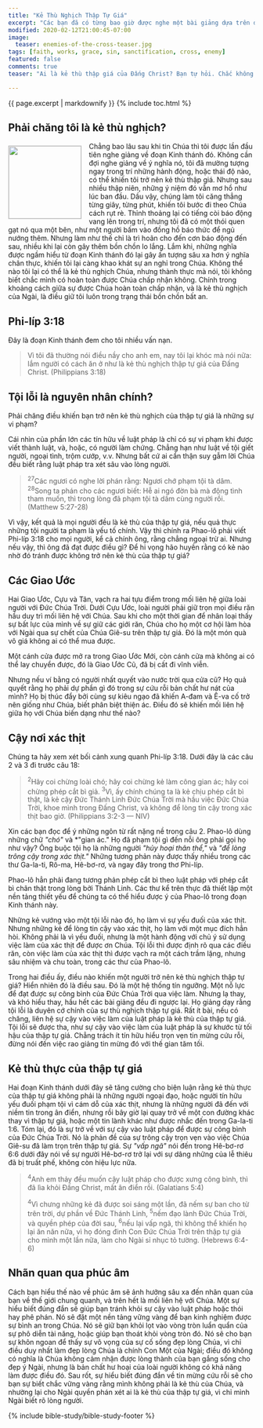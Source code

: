 ```yaml
---
title: "Kẻ Thù Nghịch Thập Tự Giá"
excerpt: "Các bạn đã có từng bao giờ được nghe một bài giảng dựa trên đoạn Kinh thánh viết <em>&#8220;Lắm người có cách ăn ở như là kẻ thù nghịch thập tự giá của Đấng Christ&#8221;</em>? Điều gì được gợi nên ngay trong trí bạn khi suy nghĩ về ý nghĩa của nó? Tôi chắc rằng phần lớn các tín hữu hiểu sai đoạn Kinh thánh này."
modified: 2020-02-12T21:00:45-07:00
image:
  teaser: enemies-of-the-cross-teaser.jpg
tags: [faith, works, grace, sin, sanctification, cross, enemy]
featured: false
comments: true
teaser: "Ai là kẻ thù thập giá của Đấng Christ? Bạn tự hỏi. Chắc không thể là tôi. Nhưng chắc là những người có một lối sống, hay cách ăn ở nào đó, mà ai cũng tin là tội lỗi. Bài viết này sẽ giúp các bạn nhận diện được điều gì khiến một người trở nên kẻ thù thập giá."

---
```

{{ page.excerpt | markdownify }}
{% include toc.html %}
<!--a href="{{ site.url }}{% post_url articles-viet/2018-12-05-Awake-O-Sleeper-Viet %}"><em>(Bấm vào đây để đọc tiếng Việt)</em></a-->
## Phải chăng tôi là kẻ thù nghịch?
<img alt src="{{ site.url }}/assets/images/enemies-of-the-cross-teaser.jpg" style="border: 1px solid #cccccc; margin: 7px 15px 0px 0px; max-width: 100%; height: 148px; padding: 0px; float: left;">
Chẳng bao lâu sau khi tin Chúa thì tôi được lần đầu tiên nghe giảng về đoạn Kinh thánh đó. Không cần đợi nghe giảng về ý nghĩa nó, tôi đã mường tượng ngay trong trí những hành động, hoặc thái độ nào, có thể khiến tôi trở nên kẻ thù thập giá.  Nhưng sau nhiều thập niên, những ý niệm đó vẫn mơ hồ như lúc ban đầu. Dầu vậy, chúng làm tôi căng thẳng từng giây, từng phút, khiến tôi bước đi theo Chúa cách rụt rè. Thỉnh thoảng lại có tiếng còi báo động vang lên trong trí, nhưng tôi đã có một thói quen gạt nó qua một bên, như một người bấm vào đồng hồ báo thức để ngủ nướng thêm. Nhưng làm như thế chỉ là trì hoãn cho đến cơn báo động đến sau, nhiều khi lại còn gây thêm bồn chồn lo lắng. Lắm khi, những nghĩa được ngầm hiểu từ đoạn Kinh thánh đó lại gây ấn tượng sâu xa hơn ý nghĩa chân thực, khiến tôi lại càng khao khát sự an nghỉ trong Chúa. Không thể nào tôi lại có thể là kẻ thù nghịch Chúa, nhưng thành thực mà nói, tôi không biết chắc mình có hoàn toàn được Chúa chấp nhận không. Chính trong khoảng cách giữa sự được Chúa hoàn toàn chấp nhận, và là kẻ thù nghịch của Ngài, là điều giữ tôi luôn trong trạng thái bồn chồn bất an.

## Phi-líp 3:18

Đây là đoạn Kinh thánh đem cho tôi nhiều vấn nạn.

> Vì tôi đã thường nói điều nầy cho anh em, nay tôi lại khóc mà nói nữa: lắm người có cách ăn ở như là kẻ thù nghịch thập tự giá của Ðấng Christ. (Philippians 3:18)

## Tội lỗi là nguyên nhân chính?

Phải chăng điều khiến bạn trở nên kẻ thù nghịch của thập tự giá là những sự vi phạm?

Cái nhìn của phần lớn các tín hữu về luật pháp là chỉ có sự vi phạm khi được viết thành luật, và, hoặc, có người làm chứng. Chẳng hạn như luật về tội giết người, ngoại tình, trộm cướp, v.v. Nhưng bất cứ ai cẩn thận suy gẫm lời Chúa đều biết rằng luật pháp tra xét sâu vào lòng người.

>  <sup>27</sup>Các ngươi có nghe lời phán rằng: Ngươi chớ phạm tội tà dâm. <sup>28</sup>Song ta phán cho các ngươi biết: Hễ ai ngó đờn bà mà động tình tham muốn, thì trong lòng đã phạm tội tà dâm cùng người rồi. (Matthew 5:27-28)

Vì vậy, kết quả là mọi người đều là kẻ thù của thập tự giá, nếu quả thực những tội người ta phạm là yếu tố chính. Vậy thì chính ra Phao-lô phải viết Phi-líp 3:18  cho mọi người, kể cả chính ông, rằng chẳng ngoại trừ ai. Nhưng nếu vậy, thì ông đã đạt được điều gì? Để hi vọng hão huyền rằng có kẻ nào nhờ đó tránh được không trở nên kẻ thù của thập tự giá?

## Các Giao Ước
Hai Giao Ước, Cựu và Tân, vạch ra hai tựu điểm trong mối liên hệ giữa loài người với Đức Chúa Trời. Dưới Cựu Ước, loài người phải giữ trọn mọi điều răn hầu duy trì mối liên hệ với Chúa. Sau khi cho một thời gian để nhân loại thấy sự bất lực của mình về sự giữ các giới răn, Chúa cho họ một cơ hội làm hòa với Ngài qua sự chết của Chúa Giê-su trên thập tự giá. Đó là một món quà vô giá không ai có thể mua được.

Một cánh cửa được mở ra trong Giao Ước Mới, còn cánh cửa mà không ai có thể lay chuyển được, đó là Giao Ước Cũ, đã bị cất đi vĩnh viễn.

Nhưng nếu ví bằng có người nhất quyết vào nước trời qua cửa cũ? Họ quả quyết rằng họ phải dự phần gì đó trong sự cứu rỗi bản chất hư nát của mình? Họ bị thúc đẩy bởi cùng sự kiêu ngạo đã khiến A-đam và Ê-va cố trở nên giống như Chúa, biết phân biệt thiện ác. Điều đó sẽ khiến mối liên hệ giữa họ với Chúa biến dạng như thế nào?

## Cậy nơi xác thịt

Chúng ta hãy xem xét bối cảnh xung quanh Phi-líp 3:18. Dưới đây là các câu 2 và 3 đi trước câu 18:

>  <sup>2</sup>Hãy coi chừng loài chó; hãy coi chừng kẻ làm công gian ác; hãy coi chừng phép cắt bì giả.  <sup>3</sup>Vì, ấy chính chúng ta là kẻ chịu phép cắt bì thật, là kẻ cậy Ðức Thánh Linh Ðức Chúa Trời mà hầu việc Ðức Chúa Trời, khoe mình trong Ðấng Christ, và không để lòng tin cậy trong xác thịt bao giờ. (Philippians 3:2-3 &mdash; NIV)

Xin các bạn đọc để ý những ngôn từ rất nặng nề trong câu 2. Phao-lô dùng những chữ *"chó"* và *"gian ác." Họ đã phạm tội gì đến nỗi ông phải gọi họ như vậy? Ông buộc tội họ là những người *"hủy hoại thân thể,"* và *"để lòng trông cậy trong xác thịt."* Những tương phản này được thấy nhiều trong các thư Ga-la-ti, Rô-ma, Hê-bơ-rơ, và ngay đây trong thơ Phi-líp.

Phao-lô hẳn phải đang tương phản phép cắt bì theo luật pháp với phép cắt bì chân thật trong lòng bởi Thánh Linh. Các thư kể trên thực đã thiết lập một nền tảng thiết yếu để chúng ta có thể hiểu được ý của Phao-lô trong đoạn Kinh thánh này.

Những kẻ vướng vào một tội lỗi nào đó, họ làm vì sự yếu đuối của xác thịt. Nhưng những kẻ để lòng tin cậy vào xác thịt, họ làm với một mục đích hẳn hòi. Không phải là vì yếu đuối, nhưng là một hành động với chủ ý sử dụng việc làm của xác thịt để được ơn Chúa. Tội lỗi thì được định rõ qua các điều răn, còn việc làm của xác thịt thì được vạch ra một cách trầm lặng, nhưng sâu nhiệm và chu toàn, trong các thư của Phao-lô.

Trong hai điều ấy, điều nào khiến một người trở nên kẻ thù nghịch thập tự giá?  Hiển nhiên đó là điều sau. Đó là một hệ thống tín ngưỡng. Một nỗ lực để đạt được sự công bình của Đức Chúa Trời qua việc làm. Nhưng lạ thay, và khó hiểu thay, hầu hết các bài giảng đều đi ngược lại. Họ giảng dạy rằng tội lỗi là duyên cớ chính của sự thù nghịch thập tự giá. Rất ít bài, nếu có chăng, liên hệ sự cậy vào việc làm của luật pháp là kẻ thù của thập tự giá. Tội lỗi sẽ được tha, như sự cậy vào việc làm của luật pháp là sự khước từ tối hậu của thập tự giá. Chẳng trách ít tín hữu hiểu trọn vẹn tin mừng cứu rỗi, đừng nói đến việc rao giảng tin mừng đó với thế gian tăm tối.

## Kẻ thù thực của thập tự giá
Hai đoạn Kinh thánh dưới đây sẽ tăng cường cho biện luận rằng kẻ thù thực của thập tự giá không phải là những người ngoại đạo, hoặc người tín hữu yếu đuối phạm tội vì cám dỗ của xác thịt, nhưng là những người đã đến với niềm tin trong ân điển, nhưng rồi bây giờ lại quay trở về một con đường khác thay vì thập tự giá, hoặc một tin lành khác như được nhắc đến trong Ga-la-ti 1:6. Tóm lại, đó là sự trở về với sự cậy vào luật pháp để được sự công bình của Đức Chúa Trời. Nó là phản đề của sự trông cậy trọn vẹn vào việc Chúa Giê-su đã làm trọn trên thập tự giá. Sự *"vấp ngã"* nói đến trong Hê-bơ-rơ 6:6 dưới đây nói về sự người Hê-bơ-rơ trở lại với sự dâng những của lễ thiêu đã bị truất phế, không còn hiệu lực nữa.

> <sup>4</sup>Anh em thảy đều muốn cậy luật pháp cho được xưng công bình, thì đã lìa khỏi Ðấng Christ, mất ân điển rồi. (Galatians 5:4)
>
> <sup>4</sup>Vì chưng những kẻ đã được soi sáng một lần, đã nếm sự ban cho từ trên trời, dự phần về Ðức Thánh Linh,  <sup>5</sup>nếm đạo lành Ðức Chúa Trời, và quyền phép của đời sau, <sup>6</sup>nếu lại vấp ngã, thì không thể khiến họ lại ăn năn nữa, vì họ đóng đinh Con Ðức Chúa Trời trên thập tự giá cho mình một lần nữa, làm cho Ngài sỉ nhục tỏ tường. (Hebrews 6:4-6)

## Nhãn quan qua phúc âm

Cách bạn hiểu thế nào về phúc âm sẽ ảnh hưởng sâu xa đến nhãn quan của bạn về thế giới chung quanh, và trên hết là mối liên hệ với Chúa. Một sự hiểu biết đúng đắn sẽ giúp bạn tránh khỏi sự cậy vào luật pháp hoặc thói hay phê phán. Nó sẽ đặt một nền tảng vững vàng để bạn kinh nghiệm được sự bình an trong Chúa. Nó sẽ giữ bạn khỏi lọt vào vòng tròn luẩn quẩn của sự phô diễn tài năng, hoặc giúp bạn thoát khỏi vòng tròn đó. Nó sẽ cho bạn sự khôn ngoan để thấy sự vô vọng của sự cố sống đẹp lòng Chúa, vì chỉ điều duy nhất làm đẹp lòng Chúa là chính Con Một của Ngài; điều đó không có nghĩa là Chúa không cảm nhận được lòng thành của bạn gắng sống cho đẹp ý Ngài, nhưng là bản chất hư hoại của loài người không có khả năng làm được điều đó. Sau rốt, sự hiểu biết đúng đắn về tin mừng cứu rỗi sẽ cho bạn sự biết chắc vững vàng rằng mình không phải là kẻ thù của Chúa, và nhường lại cho Ngài quyền phán xét ai là kẻ thù của thập tự giá, vì chỉ mình Ngài biết rõ lòng người.


{% include bible-study/bible-study-footer %}
